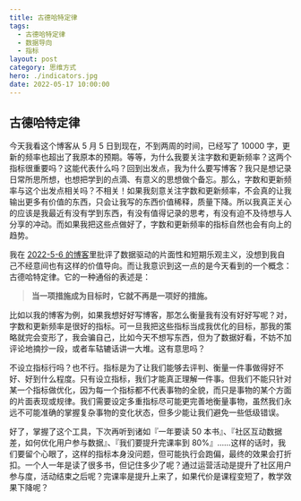 ```yaml
---
title: 古德哈特定律
tags:
  - 古德哈特定律
  - 数据导向
  - 指标
layout: post
category: 思维方式
hero: ./indicators.jpg
date: 2022-05-17 10:00:00
---
```


## 古德哈特定律

今天我看这个博客从 5 月 5 日到现在，不到两周的时间，已经写了 10000 字，更新的频率也超出了我原本的预期。等等，为什么我要关注字数和更新频率？这两个指标很重要吗？这能代表什么吗？回到出发点，我为什么要写博客？我只是想记录日常所思所想，也想把学到的点滴、有意义的思想做个备忘。那么，字数和更新频率与这个出发点相关吗？不相关！如果我刻意关注字数和更新频率，不会真的让我输出更多有价值的东西，只会让我写的东西价值稀释，质量下降。所以我真正关心的应该是我最近有没有学到东西，有没有值得记录的思考，有没有迫不及待想与人分享的冲动。而如果我把这些点做好了，字数和更新频率的指标自然也会有向上的趋势。

我在 [2022-5-6 的博客](/2022/data-driven/)里批评了数据驱动的片面性和短期乐观主义，没想到我自己不经意间也有这样的价值导向。而让我意识到这一点的是今天看到的一个概念：古德哈特定律。它的一种通俗的表述是：

> **当一项措施成为目标时，它就不再是一项好的措施。**

比如以我的博客为例，如果我想好好写博客，那怎么衡量我有没有好好写呢？对，字数和更新频率是很好的指标。可一旦我把这些指标当成我优化的目标，那我的策略就完会变形了，我会骗自己，比如今天不想写东西，但为了数据好看，不妨不加评论地摘抄一段，或者车轱辘话讲一大堆。这有意思吗？

不设立指标行吗？也不行。指标是为了让我们能够去评判、衡量一件事做得好不好、好到什么程度。只有设立指标，我们才能真正理解一件事。但我们不能只针对某一个指标做优化，因为每一个指标都不代表事物的全貌，而只是事物的某个方面的片面表现或规律。我们需要设定多重指标尽可能更完善地衡量事物，虽然我们永远不可能准确的掌握复杂事物的变化状态，但多少能让我们避免一些低级错误。

好了，掌握了这个工具，下次再听到诸如『一年要读 50 本书』、『社区互动数据差，如何优化用户参与数据』、『我们要提升完课率到 80%』……这样的话时，我们要留个心眼了，这样的指标本身没问题，但可能执行会跑偏，最终的效果会打折扣。一个人一年是读了很多书，但记住多少了呢？通过运营活动是提升了社区用户参与度，活动结束之后呢？完课率是提升上来了，如果代价是课程变短了，教学效果下降呢？
